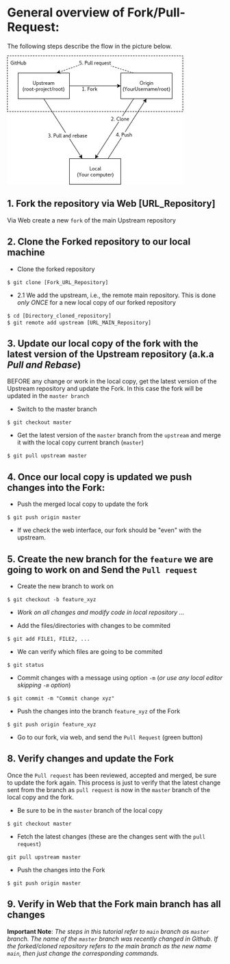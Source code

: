 # General overview of Fork/Pull-Request:

The following steps describe the flow in the picture below.

![gitflow](gitflow.png)


## 1. Fork the repository via Web [URL_Repository]
Via Web create a new `fork` of the main Upstream repository

## 2. Clone the Forked repository to our local machine
* Clone the forked repository
```
$ git clone [Fork_URL_Repository]
```

* 2.1 We add the upstream, i.e., the remote main repository. This is done *only ONCE* for a new local copy of our forked repository
```
$ cd [Directory_cloned_repository]
$ git remote add upstream [URL_MAIN_Repository]
```

## 3. Update our local copy of the fork with the latest version of the Upstream repository (a.k.a *Pull and Rebase*)

BEFORE any change or work in the local copy, get the latest version of the Upstream repository and update the Fork. In this case the fork will be updated in the `master branch`

* Switch to the master branch
```
$ git checkout master
```

* Get the latest version of the `master` branch from the `upstream` and merge it with the local copy current branch (`master`)
```
$ git pull upstream master
```


## 4. Once our local copy is updated we push changes into the Fork:
* Push the merged local copy to update the fork
```
$ git push origin master
```
* If we check the web interface, our fork should be "even" with the upstream.

## 5. Create the new branch for the `feature` we are going to work on and Send the `Pull request`

* Create the new branch to work on
```
$ git checkout -b feature_xyz 
```

* *Work on all changes and modify code in local repository ...*


* Add the files/directories with changes to be commited
```
$ git add FILE1, FILE2, ...
```

* We can verify which files are going to be commited
```
$ git status
```

* Commit changes with a message using option `-m` (*or use any local editor skipping `-m` option*)
```
$ git commit -m "Commit change xyz"
```


* Push the changes into the branch `feature_xyz` of the Fork
```
$ git push origin feature_xyz
```

* Go to our fork, via web, and send the `Pull Request` (green button)


## 8. Verify changes and update the Fork
Once the `Pull request` has been reviewed, accepted and merged, be sure to update the fork again. This process is just to verify that the latest change sent from the branch as `pull request` is now in the `master` branch of the local copy and the fork.

* Be sure to be in the `master` branch of the local copy
```
$ git checkout master
```

* Fetch the latest changes (these are the changes sent with the `pull request`)
```
git pull upstream master
```

* Push the changes into the Fork
```
$ git push origin master
```

## 9. Verify in Web that the Fork main branch has all changes


**Important Note**: *The steps in this tutorial refer to `main` branch as `master` branch. The name of the `master` branch was recently changed in Github. If the forked/cloned repository refers to the main branch as the new name `main`, then just change the corresponding commands.*

